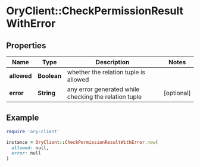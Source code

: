 # OryClient::CheckPermissionResultWithError

## Properties

| Name | Type | Description | Notes |
| ---- | ---- | ----------- | ----- |
| **allowed** | **Boolean** | whether the relation tuple is allowed |  |
| **error** | **String** | any error generated while checking the relation tuple | [optional] |

## Example

```ruby
require 'ory-client'

instance = OryClient::CheckPermissionResultWithError.new(
  allowed: null,
  error: null
)
```

